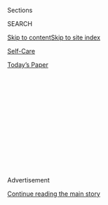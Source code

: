 <div id="app">

<div>

<div>

<div>

<div class="NYTAppHideMasthead css-1q2w90k e1suatyy0">

<div class="section css-ui9rw0 e1suatyy2">

<div class="css-eph4ug er09x8g0">

<div class="css-6n7j50">

</div>

<span class="css-1dv1kvn">Sections</span>

<div class="css-10488qs">

<span class="css-1dv1kvn">SEARCH</span>

</div>

[Skip to content](#site-content)[Skip to site
index](#site-index)

</div>

<div id="masthead-section-label" class="css-1wr3we4 eaxe0e00">

[Self-Care](https://www.nytimes3xbfgragh.onion/section/style/self-care/)

</div>

<div class="css-10698na e1huz5gh0">

</div>

</div>

<div id="masthead-bar-one" class="section hasLinks css-15hmgas e1csuq9d3">

<div class="css-uqyvli e1csuq9d0">

</div>

<div class="css-1uqjmks e1csuq9d1">

</div>

<div class="css-9e9ivx">

[](https://myaccount.nytimes3xbfgragh.onion/auth/login?response_type=cookie&client_id=vi)

</div>

<div class="css-1bvtpon e1csuq9d2">

[Today’s
Paper](https://www.nytimes3xbfgragh.onion/section/todayspaper)

</div>

</div>

</div>

</div>

<div data-aria-hidden="false">

<div id="site-content" data-role="main">

<div>

<div class="css-1aor85t" style="opacity:0.000000001;z-index:-1;visibility:hidden">

<div class="css-1hqnpie">

<div class="css-epjblv">

<span class="css-17xtcya">[Self-Care](/section/style/self-care/)</span><span class="css-x15j1o">|</span><span class="css-fwqvlz">Are
There Benefits to Collagen
Supplements?</span>

</div>

<div class="css-k008qs">

<div class="css-1iwv8en">

<span class="css-18z7m18"></span>

<div>

</div>

</div>

<span class="css-1n6z4y">https://nyti.ms/2rsZ6DF</span>

<div class="css-1705lsu">

<div class="css-4xjgmj">

<div class="css-4skfbu" data-role="toolbar" data-aria-label="Social Media Share buttons, Save button, and Comments Panel with current comment count" data-testid="share-tools">

  - 
  - 
  - 
  - 
    
    <div class="css-6n7j50">
    
    </div>

  - 

</div>

</div>

</div>

</div>

</div>

</div>

<div id="NYT_TOP_BANNER_REGION" class="css-13pd83m">

</div>

<div id="top-wrapper" class="css-1sy8kpn">

<div id="top-slug" class="css-l9onyx">

Advertisement

</div>

[Continue reading the main
story](#after-top)

<div class="ad top-wrapper" style="text-align:center;height:100%;display:block;min-height:250px">

<div id="top" class="place-ad" data-position="top" data-size-key="top">

</div>

</div>

<div id="after-top">

</div>

</div>

<div>

<div id="sponsor-wrapper" class="css-1hyfx7x">

<div id="sponsor-slug" class="css-19vbshk">

Supported by

</div>

[Continue reading the main
story](#after-sponsor)

<div id="sponsor" class="ad sponsor-wrapper" style="text-align:center;height:100%;display:block">

</div>

<div id="after-sponsor">

</div>

</div>

<div class="css-186x18t">

SCAM OR NOT

</div>

<div class="css-1vkm6nb ehdk2mb0">

# Are There Benefits to Collagen Supplements?

</div>

Maybe\! But get ready for a long-term
relationship.

<div class="css-79elbk" data-testid="photoviewer-wrapper">

<div class="css-z3e15g" data-testid="photoviewer-wrapper-hidden">

</div>

<div class="css-1a48zt4 ehw59r15" data-testid="photoviewer-children">

![<span class="css-cnj6d5 e1z0qqy90" itemprop="copyrightHolder"><span class="css-1ly73wi e1tej78p0">Credit...</span><span><span>Photo
Illustration by The New York Times;
Shutterstock</span></span></span>](https://static01.graylady3jvrrxbe.onion/images/2019/11/06/fashion/06scams-collagen2/06scams-collagen2-articleLarge.jpg?quality=75&auto=webp&disable=upscale)

</div>

</div>

<div class="css-18e8msd">

<div class="css-vp77d3 epjyd6m0">

<div class="css-1baulvz">

By <span class="css-1baulvz last-byline" itemprop="name">Gabriela
Ulloa</span>

</div>

</div>

  - 
    
    <div class="css-ld3wwf e16638kd2">
    
    Published Nov. 9, 2019Updated Nov. 11,
    2019
    
    </div>

  - 
    
    <div class="css-4xjgmj">
    
    <div class="css-pvvomx" data-role="toolbar" data-aria-label="Social Media Share buttons, Save button, and Comments Panel with current comment count" data-testid="share-tools">
    
      - 
      - 
      - 
      - 
        
        <div class="css-6n7j50">
        
        </div>
    
      - 
    
    </div>
    
    </div>

</div>

</div>

<div class="section meteredContent css-1r7ky0e" name="articleBody" itemprop="articleBody">

<div class="css-1fanzo5 StoryBodyCompanionColumn">

<div class="css-53u6y8">

It will make your skin look dewy and fresh, your bones and nails strong,
and your joints pain-free. These are the claims made by the countless
manufacturers of collagen supplements that come in the form of powders,
pills and creams. For that reason, it’s no surprise that collagen has
become a widely sought-after ingredient in the wellness and beauty
communities. But collagen’s efficacy is still pretty up in the air.
Frustrated? Here’s what we know.

-----

## What is collagen?

Collagen is one of the most[abundant
proteins](https://www.ncbi.nlm.nih.gov/pmc/articles/PMC2846778/) in the
body. In fact, collagen is “[the main structural
protein](https://pdfs.semanticscholar.org/6667/18c2d1ec539560350877bfe8212ba37ee2ae.pdf?_ga=2.110665990.264799597.1571862250-1979460952.1571862250)that
forms the [connective
tissue](https://www.ncbi.nlm.nih.gov/books/NBK21582/) throughout our
body, from skin to bones, muscles, tendons and ligaments,” said Dr.
[Shari Marchbein,](https://drsharimarchbein.com/) a board-certified
dermatologist based in New York. It’s no wonder that the bottled up
version of this protein (usually made of animal collagen) is in high
demand.

Collagen makes up a whopping 80 percent of our skin, and works with
another protein called elastin that — yes, you guessed it — keeps our
skin elastic. But as we age, our bodies naturally start reducing
collagen
[production](https://www.ncbi.nlm.nih.gov/pmc/articles/PMC1606623/). The
board-certified dermatologist Dr. [Whitney
Bowe](https://drwhitneybowe.com/)described our body’s collagen as “ropes
of protein in the skin.” When we’re young, the rope remains tight, but
as we age, the ends begin to fray. Essentially, our bodies are not able
to replace the collagen we are losing as quickly as it is breaking down.
Starting in our 20s, we begin losing about [1
percent](https://www.ncbi.nlm.nih.gov/pmc/articles/PMC3583892/)of our
collagen each year, said Dr. Bowe. This, unfortunately, means drier
skin. [Sun exposure,](https://core.ac.uk/download/pdf/81940824.pdf)
cigarette smoke and pollution can also accelerate collagen breakdown.
“The concept of supplementing our collagen, especially [as we age and
as our body’s natural collagen production
declines](https://www.ncbi.nlm.nih.gov/pmc/articles/PMC1606623/), is
incredibly appealing from a dermatologic standpoint,” she said.

</div>

</div>

<div class="css-1fanzo5 StoryBodyCompanionColumn">

<div class="css-53u6y8">

Collagen peptides (also referred to as hydrolyzed collagen) which are in
supplements, are different. They’re made of the same amino acids as
collagen but are more easily absorbed by our bodies. That’s because
[they are much shorter chains of amino acids than
collagen](https://www.furtherfood.com/difference-between-collagen-gelatin-collagen-peptides-hydrolyzed-collagen-explained-by-nutritionist/),
making them more easily absorbed into our
[bloodstream](https://www.ncbi.nlm.nih.gov/pubmed/16076145) (i.e. more
digestible). That said, Dr. Marchbein reminds us that, “how much of the
supplement is absorbed and whether those amino acids make it to their
target organs to act as the building blocks to make more collagen is
still up for debate.” Be sure to look at the label as companies often,
or at least *should*, disclose what their product contains.

-----

## Does collagen work?

Some studies show that taking collagen supplements for several months
can improve skin
[elasticity](https://www.ncbi.nlm.nih.gov/pubmed/26840887), (i.e.,
wrinkles and roughness) as well as [signs of
aging](https://www.ncbi.nlm.nih.gov/pubmed/26362110). Others have shown
that consuming collagen can increase density in bones weakened with age
and can improve [joint](https://www.ncbi.nlm.nih.gov/pubmed/26267777),
back and
[knee](https://nutritionj.biomedcentral.com/articles/10.1186/s12937-016-0130-8?utm_campaign=B2B+Website&utm_medium=email&_hsenc=p2ANqtz-8boAuPkblnh0HOMhfQk99V4tjBBfFKPMleWTkA7yq7T8edePwyz0iYKfdhzXSbTKHekqMS0lblBSQD0JK3Q3F_VwOChg&_hsmi=25837964&utm_conten)
pain. But many of these studies are small and funded by companies that
make the product, increasing the opportunity for bias in the results.

It is possible that some of these benefits are attainable, according to
a 2019 literature review in the [Journal of Drugs in
Dermatology](https://jddonline.com/articles/dermatology/S1545961619P0009X/).
The review found some data from double-blind placebo controlled studies
to support that collagen could increase skin elasticity, collagen
density and overall hydration.

But a lot more evidence is needed. Dr. Bowe believes that the studies,
“though small and preliminary,” show promise. She said she has begun
recommending ingestible collagen to her patients and has witnessed
noticeable benefits in terms of skin elasticity, firmness and hydration.
(She often recommends [powder
based](https://onlinelibrary.wiley.com/doi/full/10.1111/jocd.12174)
supplements.)

</div>

</div>

<div class="css-1fanzo5 StoryBodyCompanionColumn">

<div class="css-53u6y8">

-----

## What’s the best way to absorb collagen?

Absorption can be a tricky game, especially when it comes to a huge
molecule like natural collagen. Smaller peptides can more easily pass
through our intestinal barrier and into our bloodstream. (In theory,
this is what all good supplements should be able to do.) The body can,
in theory, utilize absorbed collagen peptides in areas that need repair
the most.

Like with any fad, beauty and wellness see an opening and many companies
have jumped on the collagen bandwagon fairly quickly. [Pills,
powders](https://pubs.acs.org/doi/abs/10.1021/acs.jafc.6b05679), topical
creams and
[liquids](http://www.jmnn.org/article.asp?issn=2278-1870;year=2015;volume=4;issue=1;spage=47;epage=53;aulast=Borumand)
are all out there, promising to beautify your skin and strengthen your
bones.

Powders are the most popular because they’re easy to add to smoothies,
coffee or even water. In terms of dosage, Dr. Debra Jaliman, another
board-certified dermatologist, recommends always following the
directions on the bottle because no two supplements are made equally.

As for topical creams, Dr. Bowe explained that because collagen is
produced in the deeper level of the skin, called the dermis (which is
lower than the epidermis), it is very hard for topical collagen to
actually make it there.

(Watch out for products marketed as “plant-based collagen.” They don’t
actually contain collagen, and though they say they support collagen
production, the science is not there to back it
up.)

</div>

</div>

<div class="css-1fanzo5 StoryBodyCompanionColumn">

<div class="css-53u6y8">

-----

</div>

</div>

<div id="is-this-a-scam" class="section interactive-content interactive-size-scoop css-m2zfm8" data-id="100000006519225">

## Is This A Scam?

<div class="css-17ih8de interactive-body" data-sourceid="100000006519225">

<div class="g-story g-freebird g-max-limit" data-preview-slug="2019-03-10-vi-freebird">

</div>

<div id="is-this-a-scam">

### Is ...

<div class="g-scams">

<span class="g-scam">
[](https://www.nytimes3xbfgragh.onion/2019/10/16/style/self-care/celery-juice-benefits.html)</span>

Celery Juice

<span class="g-comma"></span>

,

<span class="g-scam">
[](https://www.nytimes3xbfgragh.onion/2019/10/16/style/self-care/kombucha-benefits.html)</span>

Kombucha

<span class="g-comma"></span>

,

<span class="g-scam">
[](https://www.nytimes3xbfgragh.onion/2019/10/16/style/self-care/activated-charcoal-benefits.html)</span>

Activated Charcoal

<span class="g-comma"></span>

,

<span class="g-scam">
[](https://www.nytimes3xbfgragh.onion/2019/10/16/style/self-care/cbd-oil-benefits.html)</span>

CBD

<span class="g-comma"></span>

,

<span class="g-scam">
[](https://www.nytimes3xbfgragh.onion/2019/10/16/style/self-care/turmeric-benefits.html)</span>

Turmeric

<span class="g-comma"></span>

,

<span class="g-scam">
[](https://www.nytimes3xbfgragh.onion/2019/11/01/style/self-care/fish-oil-benefits.html)</span>

Fish Oil

<span class="g-comma"></span>

,

<span class="g-scam">
[](https://www.nytimes3xbfgragh.onion/2019/11/15/style/chlorophyll-benefits.html)</span>

Chlorophyll

<span class="g-comma"></span>

,

<span class="g-scam">
[](https://www.nytimes3xbfgragh.onion/2019/11/23/style/self-care/intermittent-fasting-benefits.html)</span>

Intermittent Fasting

<span class="g-comma"></span>

,

<span class="g-scam">
[](https://www.nytimes3xbfgragh.onion/2020/01/02/style/self-care/keto-diet-explained-benefits.html)</span>

The Keto Diet

<span class="g-comma"></span>

,

<span class="g-scam">
[](https://www.nytimes3xbfgragh.onion/2019/11/27/style/self-care/probiotics-benefits.html)</span>

Probiotics

<span class="g-comma"></span>

,

<span class="g-scam">
[](https://www.nytimes3xbfgragh.onion/2019/11/09/style/self-care/collagen-benefits.html)</span>

Collagen

<span class="g-comma"></span>

,

<span class="g-scam">
[](https://www.nytimes3xbfgragh.onion/2020/02/13/style/self-care/coffee-benefits.html)</span>

Coffee

<span class="g-comma"></span>

,

</div>

### A Scam?

<div id="g-tagline-wrap">

Facts about wellness.

Will these trends change your life — or

take your money?

</div>

</div>

</div>

</div>

<div class="css-1fanzo5 StoryBodyCompanionColumn">

<div class="css-53u6y8">

-----

## So, should you try collagen?

Maybe\! But get ready for a very committed relationship. If collagen
does work, and you’re looking for long-lasting effects, you’ll have to
take supplements for the rest of your life. Why? The answer is
collagenase. According to Dr. Jaliman, our bodies are constantly
producing this enzyme and it eats away at our natural collagen. So if
collagen supplements improve your skin, bones and joints, you’ll need to
keep taking them.

One of the biggest downsides of consuming collagen, said [Dr. Robert
Anolik](https://www.charlottesbook.com/bookentries/robert-anolik-md/), a
clinical assistant professor of dermatology at the N.Y.U. School of
Medicine, is that just because you’re taking collagen that doesn’t mean
it’s all going directly to your skin.

-----

</div>

</div>

<div class="css-1fanzo5 StoryBodyCompanionColumn">

<div class="css-53u6y8">

## How do I take collagen?

Collagen supplements — like most supplements — are not closely regulated
by the F.D.A. Some supplements carry a
[USP](https://well.blogs.nytimes3xbfgragh.onion/2015/02/12/107141/)[Verified
label](https://well.blogs.nytimes3xbfgragh.onion/2015/02/12/107141/),
which is better than nothing. But it is very hard to [police what
ingredients are in a
product.](https://www.consumerreports.org/supplements/how-to-choose-supplements-wisely/)

You should also take into consideration the foods you already consume.
Dr. Bowe said when it comes to bovine, marine, or porcine collagen in
food, the bones and skin are the richest sources, but most people aren’t
eating those parts. She recommended bone broth as an easy collagen-rich
option. Dr. Jaliman also pointed out that bone broth is rich in amino
acids, “so it may help with collagen production” but there is very
little research or evidence to support that it has benefits for the
skin.

The good news is: if you’re ingesting the recommended dose, there are no
documented downsides of taking collagen peptides, aside from the
not-so-frugal cost — products range anywhere from
[$20](https://www.sephora.com/product/collagen-peptides-P433638?gclsrc=aw.ds&gclid=EAIaIQobChMI15qh8rqu3gIVkI7ICh1ibg3JEAYYAiABEgK_OvD_BwE&skuId=2131589)
to upward[of
$200](https://store.draxe.com/products/bone-broth-collagen-vanilla?variant=23863390341&gclid=EAIaIQobChMIqPeMpqGu3gIVUVmGCh0jKw-kEAQYBCABEgLb8vD_BwE)
for a limited supply. So, it’s your choice. We just report the
facts.

</div>

</div>

<div id="XX-scam-horizontal-rule" class="section interactive-content interactive-size-scoop css-1fwl6kh" data-id="100000006520452">

<div class="css-17ih8de interactive-body" data-sourceid="100000006520452">

</div>

</div>

</div>

<div>

</div>

<div>

</div>

<div>

</div>

<div>

<div id="bottom-wrapper" class="css-1ede5it">

<div id="bottom-slug" class="css-l9onyx">

Advertisement

</div>

[Continue reading the main
story](#after-bottom)

<div id="bottom" class="ad bottom-wrapper" style="text-align:center;height:100%;display:block;min-height:90px">

</div>

<div id="after-bottom">

</div>

</div>

</div>

</div>

</div>

## Site Index

<div>

</div>

## Site Information Navigation

  - [© <span>2020</span> <span>The New York Times
    Company</span>](https://help.nytimes3xbfgragh.onion/hc/en-us/articles/115014792127-Copyright-notice)

<!-- end list -->

  - [NYTCo](https://www.nytco.com/)
  - [Contact
    Us](https://help.nytimes3xbfgragh.onion/hc/en-us/articles/115015385887-Contact-Us)
  - [Work with us](https://www.nytco.com/careers/)
  - [Advertise](https://nytmediakit.com/)
  - [T Brand Studio](http://www.tbrandstudio.com/)
  - [Your Ad
    Choices](https://www.nytimes3xbfgragh.onion/privacy/cookie-policy#how-do-i-manage-trackers)
  - [Privacy](https://www.nytimes3xbfgragh.onion/privacy)
  - [Terms of
    Service](https://help.nytimes3xbfgragh.onion/hc/en-us/articles/115014893428-Terms-of-service)
  - [Terms of
    Sale](https://help.nytimes3xbfgragh.onion/hc/en-us/articles/115014893968-Terms-of-sale)
  - [Site
    Map](https://spiderbites.nytimes3xbfgragh.onion)
  - [Help](https://help.nytimes3xbfgragh.onion/hc/en-us)
  - [Subscriptions](https://www.nytimes3xbfgragh.onion/subscription?campaignId=37WXW)

</div>

</div>

</div>

</div>
